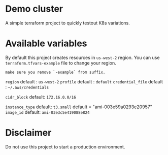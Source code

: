 # Demo cluster

A simple terraform project to quickly testout K8s variations.

# Available variables

By default this project creates resources in `us-west-2` region. You can use `terraform.tfvars-example` file to change your region.

```
make sure you remove `-example` from suffix.
```

`region` default : `us-west-2`
`profile` default : `default`
`credential_file` default : `~/.aws/credentials`

`cidr_block` default: `172.16.0.0/16`

`instance_type` default: `t3.small`
  default = "ami-003e59a0293e20957"
`image_id` default: `ami-03e3c5e419088e824`



# Disclaimer

Do not use this project to start a production environment.
